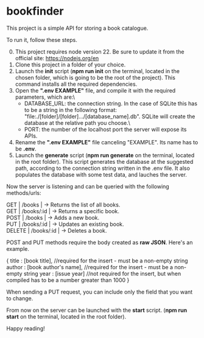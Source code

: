 # bookfinder

This project is a simple API for storing a book catalogue.

To run it, follow these steps.

0. This project requires node version 22. Be sure to update it from the official site: https://nodejs.org/en
1. Clone this project in a folder of your choice.
2. Launch the **init** script (**npm run init** on the terminal, located in the chosen folder, which is going to be the root of the project). This command installs all the required dependencies.
3. Open the **".env EXAMPLE"** file, and compile it with the required parameters, which are:\
    * DATABASE_URL: the connection string. In the case of SQLite this has to be a string in the following format: "file:./[folder]/[folder].../[database_name].db". SQLite will create the database at the relative path you choose.\
    * PORT: the number of the localhost port the server will expose its APIs.
4. Rename the **".env EXAMPLE"** file canceling "EXAMPLE". Its name has to be **.env**.
5. Launch the **generate** script (**npm run generate** on the terminal, located in the root folder). This script generates the database at the suggested path, according to the connection string written in the .env file. It also populates the database with some test data, and lauches the server.

Now the server is listening and can be queried with the following methods/urls:


GET    | /books      |    → Returns the list of all books.\
GET    | /books/:id  |    → Returns a specific book.\
POST   | /books      |    → Adds a new book.\
PUT    | /books/:id  |    → Updates an existing book.\
DELETE | /books/:id  |    → Deletes a book.

POST and PUT methods require the body created as **raw JSON**. Here's an example.

{
    title : [book title], //required for the insert - must be a non-empty string
    author : [book author's name], //required for the insert - must be a non-empty string
    year : [issue year] //not required for the insert, but when compiled has to be a number greater than 1000
}

When sending a PUT request, you can include only the field that you want to change.

From now on the server can be launched with the **start** script. (**npm run start** on the terminal, located in the root folder).

Happy reading!